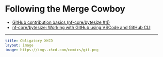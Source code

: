 # Following the Merge Cowboy

- [GitHub contribution basics (nf-core/bytesize #4)](https://www.youtube.com/live/gTEXDXWf4hE?si=JhC_PJpA1UWXP81p)
- [nf-core/bytesize: Working with GitHub using VSCode and GitHub CLI](https://youtu.be/QLxXtCe1vIo?si=FYo3DVqkP5J51-1V)

<!-- <YouTube /> -->

---

```yaml
title: Obligatory XKCD
layout: image
image: https://imgs.xkcd.com/comics/git.png
```
